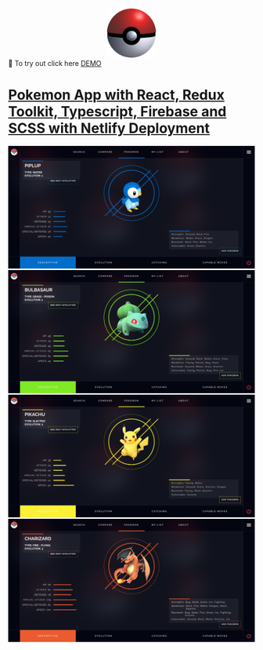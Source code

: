 <div id="top"></div>


<br />
<div align="center">
  <a href="https://github.com/jeffjiang13/pokedex">
    <img src="src/assets/pokeball.png" alt="pokedex" width="100" height="100">
  </a>

</div>
👋 To try out click here
<a href="https://jj-pokedex.netlify.app" > DEMO


# Pokemon App with React, Redux Toolkit, Typescript, Firebase and SCSS with Netlify Deployment
![alt text](app_screenshots/1.png "Image Title")
![alt text](app_screenshots/2.png "Image Title")
![alt text](app_screenshots/3.png "Image Title")
![alt text](app_screenshots/4.png "Image Title")
